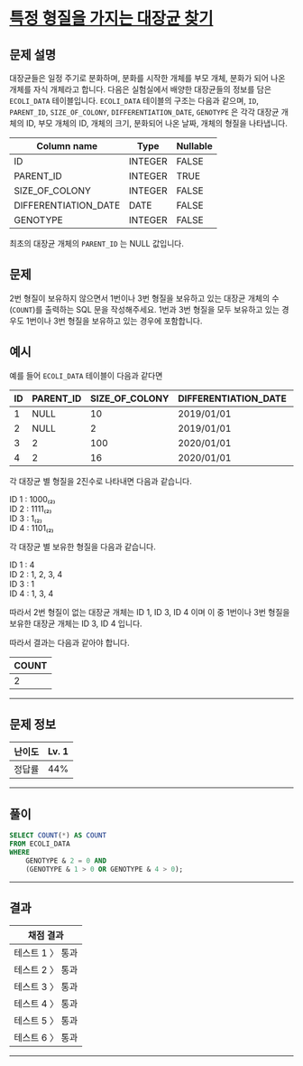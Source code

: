 # [특정 형질을 가지는 대장균 찾기](https://school.programmers.co.kr/learn/courses/30/lessons/301646)

## 문제 설명

대장균들은 일정 주기로 분화하며, 분화를 시작한 개체를 부모 개체, 분화가 되어 나온 개체를 자식 개체라고 합니다.
다음은 실험실에서 배양한 대장균들의 정보를 담은 `ECOLI_DATA` 테이블입니다. `ECOLI_DATA` 테이블의 구조는 다음과 같으며, `ID`, `PARENT_ID`, `SIZE_OF_COLONY`, `DIFFERENTIATION_DATE`, `GENOTYPE` 은 각각 대장균 개체의 ID, 부모 개체의 ID, 개체의 크기, 분화되어 나온 날짜, 개체의 형질을 나타냅니다.

| Column name          | Type    | Nullable |
| -------------------- | ------- | -------- |
| ID                   | INTEGER | FALSE    |
| PARENT_ID            | INTEGER | TRUE     |
| SIZE_OF_COLONY       | INTEGER | FALSE    |
| DIFFERENTIATION_DATE | DATE    | FALSE    |
| GENOTYPE             | INTEGER | FALSE    |

최초의 대장균 개체의 `PARENT_ID` 는 NULL 값입니다.

## 문제

2번 형질이 보유하지 않으면서 1번이나 3번 형질을 보유하고 있는 대장균 개체의 수(`COUNT`)를 출력하는 SQL 문을 작성해주세요. 1번과 3번 형질을 모두 보유하고 있는 경우도 1번이나 3번 형질을 보유하고 있는 경우에 포함합니다.

## 예시

예를 들어 `ECOLI_DATA` 테이블이 다음과 같다면

| ID  | PARENT_ID | SIZE_OF_COLONY | DIFFERENTIATION_DATE | GENOTYPE |
| --- | --------- | -------------- | -------------------- | -------- |
| 1   | NULL      | 10             | 2019/01/01           | 8        |
| 2   | NULL      | 2              | 2019/01/01           | 15       |
| 3   | 2         | 100            | 2020/01/01           | 1        |
| 4   | 2         | 16             | 2020/01/01           | 13       |

각 대장균 별 형질을 2진수로 나타내면 다음과 같습니다.

ID 1 : 1000₍₂₎  
ID 2 : 1111₍₂₎  
ID 3 : 1₍₂₎  
ID 4 : 1101₍₂₎

각 대장균 별 보유한 형질을 다음과 같습니다.

ID 1 : 4  
ID 2 : 1, 2, 3, 4  
ID 3 : 1  
ID 4 : 1, 3, 4

따라서 2번 형질이 없는 대장균 개체는 ID 1, ID 3, ID 4 이며 이 중 1번이나 3번 형질을 보유한 대장균 개체는 ID 3, ID 4 입니다.

따라서 결과는 다음과 같아야 합니다.

| COUNT |
| ----- |
| 2     |

---

## 문제 정보

| 난이도 | Lv. 1 |
| ------ | ----- |
| 정답률 | 44%   |

---

## 풀이

```SQL
SELECT COUNT(*) AS COUNT
FROM ECOLI_DATA
WHERE
    GENOTYPE & 2 = 0 AND
    (GENOTYPE & 1 > 0 OR GENOTYPE & 4 > 0);
```

---

## 결과

| 채점 결과        |
| ---------------- |
| 테스트 1 〉 통과 |
| 테스트 2 〉 통과 |
| 테스트 3 〉 통과 |
| 테스트 4 〉 통과 |
| 테스트 5 〉 통과 |
| 테스트 6 〉 통과 |

---
